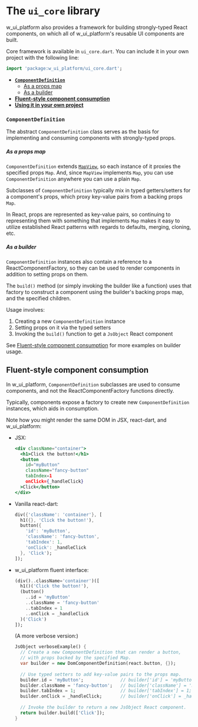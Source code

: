 # The `ui_core` library

w_ui_platform also provides a framework for building strongly-typed React components, on which all of w_ui_platform's reusable UI components are built.

Core framework is available in `ui_core.dart`. You can include it in your own project with the following line:
```dart
import 'package:w_ui_platform/ui_core.dart';
```

* __[`ComponentDefinition`](#componentdefinition)__
  * [As a props map](#as-a-props-map)
  * [As a builder](#as-a-builder)
* __[Fluent-style component consumption](#fluent-style-component-consumption)__
* __[Using it in your own project](#using-it-in-your-own-project)__


### `ComponentDefinition`
The abstract `ComponentDefinition` class serves as the basis for implementing and consuming components with strongly-typed props.

##### As a props map
`ComponentDefinition` extends [`MapView`](https://api.dartlang.org/apidocs/channels/stable/dartdoc-viewer/dart:collection.MapView), so each instance of it proxies the specified props `Map`. And, since `MapView` implements `Map`, you can use `ComponentDefinition` anywhere you can use a plain `Map`.

Subclasses of `ComponentDefinition` typically mix in typed getters/setters for a component's props, which proxy key-value pairs from a backing props `Map`.

In React, props are represented as key-value pairs, so continuing to representing them with something that implements `Map` makes it easy to utilize established React patterns with regards to defaults, merging, cloning, etc.

##### As a builder
`ComponentDefinition` instances also contain a reference to a ReactComponentFactory, so they can be used to render components in addition to setting props on them.
 
The `build()` method (or simply invoking the builder like a function) uses that factory to construct a component using the builder's backing props map, and the specified children.
  
Usage involves:
  1. Creating a new `ComponentDefinition` instance
  2. Setting props on it via the typed setters 
  3. Invoking the `build()` function to get a `JsObject` React component
  
See [Fluent-style component consumption](fluent-style-component-consumption) for more examples on builder usage.
 
## Fluent-style component consumption

In w_ui_platform, `ComponentDefinition` subclasses are used to consume components, and not the ReactComponentFactory functions directly.
 
Typically, components expose a factory to create new `ComponentDefinition` instances, which aids in consumption.
 
Note how you might render the same DOM in JSX, react-dart, and w_ui_platform:

* JSX:

    ```jsx
    <div className="container">
      <h1>Click the button!</h1>
      <button
        id="myButton"
        className="fancy-button"
        tabIndex=1
        onClick={_handleClick}
      >Click</button>
    </div>
    ```

* Vanilla react-dart:

    ```dart
    div({'className': 'container'}, [
      h1({}, 'Click the button!'),
      button({
        'id': 'myButton',
        'className': 'fancy-button',
        'tabIndex': 1,
        'onClick': _handleClick
      }, 'Click');
    ]);
    ```

* w_ui_platform fluent interface:

    ```dart
    (div()..className='container')([
      h1()('Click the button!'),
      (button()
        ..id = 'myButton'
        ..className = 'fancy-button'
        ..tabIndex = 1
        ..onClick = _handleClick
      )('Click')
    ]);
    ```
    
    (A more verbose version:)
    ```dart
    JsObject verboseExample() {
      // Create a new ComponentDefinition that can render a button,
      // with props backed by the specified Map.
      var builder = new DomComponentDefinition(react.button, {});
      
      // Use typed setters to add key-value pairs to the props map.
      builder.id = 'myButton';              // builder['id'] = 'myButton';
      builder.className = 'fancy-button';   // builder['className'] = 'myButton';
      builder.tabIndex = 1;                 // builder['tabIndex'] = 1;
      builder.onClick = _handleClick;       // builder['onClick'] = _handleClick;
      
      // Invoke the builder to return a new JsObject React component.
      return builder.build(['Click']);
    }
    ```
